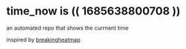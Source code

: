 # time_now is (( 1685638800708 ))

an automated repo that shows the currnent time

inspired by [breakingheatmap](https://github.com/breakingheatmap/breakingheatmap)